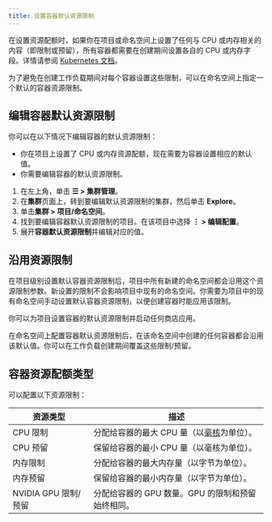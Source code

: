 ```yaml
---
title: 设置容器默认资源限制
---
```


在设置资源配额时，如果你在项目或命名空间上设置了任何与 CPU 或内存相关的内容（即限制或预留），所有容器都需要在创建期间设置各自的 CPU 或内存字段。详情请参阅 [Kubernetes 文档](https://kubernetes.io/docs/concepts/policy/resource-quotas/#requests-vs-limits)。

为了避免在创建工作负载期间对每个容器设置这些限制，可以在命名空间上指定一个默认的容器资源限制。

## 编辑容器默认资源限制

你可以在以下情况下编辑容器的默认资源限制：

- 你在项目上设置了 CPU 或内存资源配额，现在需要为容器设置相应的默认值。
- 你需要编辑容器的默认资源限制。

1. 在左上角，单击 **☰ > 集群管理**。
1. 在**集群**页面上，转到要编辑默认资源限制的集群，然后单击 **Explore**。
1. 单击**集群 > 项目/命名空间**。
1. 找到要编辑容器默认资源限制的项目。在该项目中选择 **⋮ > 编辑配置**。
1. 展开**容器默认资源限制**并编辑对应的值。

## 沿用资源限制

在项目级别设置默认容器资源限制后，项目中所有新建的命名空间都会沿用这个资源限制参数。新设置的限制不会影响项目中现有的命名空间。你需要为项目中的现有命名空间手动设置默认容器资源限制，以便创建容器时能应用该限制。

你可以为项目设置容器的默认资源限制并启动任何商店应用。

在命名空间上配置容器默认资源限制后，在该命名空间中创建的任何容器都会沿用该默认值。你可以在工作负载创建期间覆盖这些限制/预留。

## 容器资源配额类型

可以配置以下资源限制：

| 资源类型 | 描述 |
| ------------------------ | ------------------------------------------------------------------------------------------------------------------------------------------------------------------------------------------------- |
| CPU 限制 | 分配给容器的最大 CPU 量（以[毫核](https://kubernetes.io/docs/concepts/configuration/manage-compute-resources-container/#meaning-of-cpu)为单位）。 |
| CPU 预留 | 保留给容器的最小 CPU 量（以毫核为单位）。 |
| 内存限制 | 分配给容器的最大内存量（以字节为单位）。 |
| 内存预留 | 保留给容器的最小内存量（以字节为单位）。 |
| NVIDIA GPU 限制/预留 | 分配给容器的 GPU 数量。GPU 的限制和预留始终相同。 |
